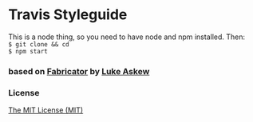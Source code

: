 # Travis Styleguide

This is a node thing, so you need to have node and npm installed.
Then:  
`$ git clone && cd`  
`$ npm start`

### based on [Fabricator](https://github.com/fbrctr/fbrctr.github.io) by [Luke Askew](http://twitter.com/lukeaskew)

### License

[The MIT License (MIT)](http://opensource.org/licenses/mit-license.php)
